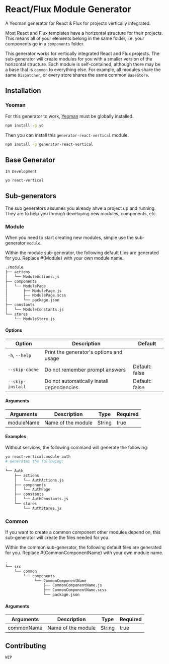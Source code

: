 # React/Flux Module Generator

A Yeoman generator for React & Flux for projects vertically integrated.

Most React and Flux templates have a horizontal structure for their projects.
This means all of your elements belong in the same folder, i.e. your components
go in a `components` folder.

This generator works for vertically integrated React and Flux projects. The
sub-generator will create modules for you with a smaller version of the
horizontal structure. Each module is self-contained, although there may be a
base that is `common` to everything else. For example, all modules share the
same `Dispatcher`, or every store shares the same common `BaseStore`.

## Installation

### Yeoman

For this generator to work, [Yeoman](https://github.com/yeoman/yo) must be globally installed.

```bash
npm install -g yo
```

Then you can install this `generator-react-vertical` module.

```bash
npm install -g generator-react-vertical
```

## Base Generator

`In Development`

```bash
yo react-vertical
```

## Sub-generators

The sub generators assumes you already ahve a project up and running. They are to
help you through developing new modules, components, etc.

### Module

When you need to start creating new modules, simple use the sub-generator `module`.

Within the module sub-generator, the following default files are generated for you.
Replace #{Module} with your own module name.

```bash
./module
├── actions
│   └── ModuleActions.js
├── components
│   └── ModulePage
│       ├── ModulePage.js
│       ├── ModulePage.scss
│       └── package.json
├── constants
│   └── ModuleConstants.js
└── stores
    └── ModuleStore.js
```

#### Options

| Option | Description | Default |
| ------ | ----------- | ------- |
| `-h`, `--help`	| Print the generator's options and usage    |                |
| `--skip-cache`    | Do not remember prompt answers             | Default: false |
| `--skip-install`  | Do not automatically install dependencies  | Default: false |

#### Arguments

| Arguments   | Description | Type | Required |
| ----------- | ----------- | ---- | -------- |
| moduleName  | Name of the module | String | true |

#### Examples

Without services, the following command will generate the following:

```bash
yo react-vertical:module auth
# Generates the following:
.
└── Auth
    ├── actions
    │   └── AuthActions.js
    ├── components
    │   └── AuthPage
    ├── constants
    │   └── AuthConstants.js
    └── stores
        └── AuthStores.js
```

### Common

If you want to create a common component other modules depend on, this sub-generator
will create the files needed for you.

Within the common sub-generator, the following default files are generated for you.
Replace #{CommonComponentName} with your own module name.

```bash
.
└── src
    └── common
        └── components
             └── CommonComponentName
                 ├── CommonComponentName.js
                 ├── CommonComponentName.scss
                 └── package.json
```

#### Arguments

| Arguments   | Description | Type | Required |
| ----------- | ----------- | ---- | -------- |
| commonName  | Name of the module | String | true |

## Contributing

`WIP`
